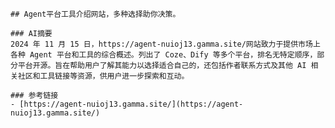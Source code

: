 

    ## Agent平台工具介绍网站，多种选择助你决策。
    
    ### AI摘要
    2024 年 11 月 15 日，https://agent-nuioj13.gamma.site/网站致力于提供市场上各种 Agent 平台和工具的综合概述。列出了 Coze、Dify 等多个平台，排名无特定顺序，部分平台开源。旨在帮助用户了解其能力以选择适合自己的，还包括作者联系方式及其他 AI 相关社区和工具链接等资源，供用户进一步探索和互动。
        
    ### 参考链接
    - [https://agent-nuioj13.gamma.site/](https://agent-nuioj13.gamma.site/)
        
    